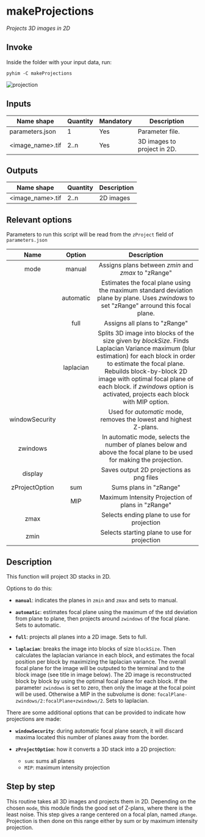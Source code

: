 # makeProjections

*Projects 3D images in 2D*

## Invoke

Inside the folder with your input data, run:
```shell
pyhim -C makeProjections
```

![projection](../../../_static/from_tuto/projection.png)

## Inputs

|Name shape|Quantity|Mandatory|Description|
|---|---|---|---|
|parameters.json|1|Yes|Parameter file.|
|<image_name>.tif|2..n|Yes|3D images to project in 2D.|

## Outputs
|Name shape|Quantity|Description|
|---|---|---|
|<image_name>.tif|2..n|2D images|

## Relevant options
Parameters to run this script will be read from the ```zProject``` field of ```parameters.json```


|Name|Option|Description|
|:-:|:-:|:-:|
|mode|manual|Assigns plans between *zmin* and *zmax* to "zRange"|
||automatic|Estimates the focal plane using the maximum standard deviation plane by plane. Uses *zwindows* to set "zRange" arround this focal plane.|
||full|Assigns all plans to "zRange"|
||laplacian|Splits 3D image into blocks of the size given by *blockSize*. Finds Laplacian Variance maximum (blur estimation) for each block in order to estimate the focal plane. Rebuilds block-by-block 2D image with optimal focal plane of each block. if *zwindows* option is activated, projects each block with MIP option.|
|windowSecurity||Used for *automatic* mode, removes the lowest and highest Z-plans.|
|zwindows| | In automatic mode, selects the number of planes below and above the focal plane to be used for making the projection.|
|display| | Saves output 2D projections as png files|
|zProjectOption|sum|Sums plans in "zRange"|
||MIP|Maximum Intensity Projection of plans in "zRange"|    
|zmax| | Selects ending plane to use for projection|
|zmin| | Selects starting plane to use for projection|

## Description


This function will project 3D stacks in 2D.

Options to do this:

-   **`manual`**: indicates the planes in `zmin` and `zmax` and sets to manual.
    
-   **`automatic`**: estimates focal plane using the maximum of the std deviation from plane to plane, then projects around `zwindows` of the focal plane. Sets to automatic.
    
-   **`full`**: projects all planes into a 2D image. Sets to full.
    
-   **`laplacian`**: breaks the image into blocks of size `blockSize`. Then calculates the laplacian variance in each block, and estimates the focal position per block by maximizing the laplacian variance. The overall focal plane for the image will be outputed to the terminal and to the block image (see title in image below). The 2D image is reconstructed block by block by using the optimal focal plane for each block. If the parameter `zwindows` is set to zero, then only the image at the focal point will be used. Otherwise a MIP in the subvolume is done: `focalPlane-zwindows/2:focalPlane+zwindows/2`. Sets  to laplacian.
    
There are some additional options that can be provided to indicate how projections are made:
    
-   **`windowSecurity`**: during automatic focal plane search, it will discard maxima located this number of planes away from the border.
    
-   **`zProjectOption`**: how it converts a 3D stack into a 2D projection:
    
    -   `sum`: sums all planes
    -   `MIP`: maximum intensity projection

## Step by step

This routine takes all 3D images and projects them in 2D. Depending on the chosen `mode`, this module finds the good set of Z-plans, where there is the least noise. This step gives a range centered on a focal plan, named `zRange`. Projection is then done on this range either by sum or by maximum intensity projection.